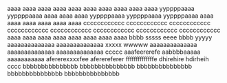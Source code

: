 aaaa
aaaa
aaaa
aaaa
aaaa
aaaa
aaaa
aaaa
aaaa
aaaa
yyppppaaaa
yyppppaaaa
aaaa
aaaa
aaaa
yyppppaaaa
yyppppaaaa
yyppppaaaa
aaaa
aaaa
aaaa
aaaa
aaaa
aaaa
cccccccccccc
cccccccccccc
cccccccccccc
cccccccccccc
cccccccccccc
cccccccccccc
cccccccccccc
cccccccccccc
aaaa
aaaa
aaaa
aaaa
aaaa
aaaa
aaaa
aaaa
bbbb
sssss
eeee
bbbb
yyyyy
aaaaaaaaaaaaaa
aaaaaaaaaaaaaa
xxxxx
wwwww
aaaaaaaaaaaaaa
aaaaaaaaaaaaaa
aaaaaaaaaaaaaa
ccccc
aaafeererefe
aabbbbaaaaa
aaaaaaaaaaa
afererexxxxfee
aferereferer
ffffffffffffffe
dhirehire
hdirheih
cccc
bbbbbbbbbbbbbbb
bbbbbbbbbbbbbbb
bbbbbbbbbbbbbbb
bbbbbbbbbbbbbbb
bbbbbbbbbbbbbbb
